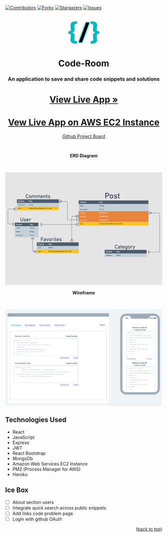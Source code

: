 <div id="top"></div>

[![Contributors][contributors-shield]][contributors-url]
[![Forks][forks-shield]][forks-url]
[![Stargazers][stars-shield]][stars-url]
[![Issues][issues-shield]][issues-url]


<!-- PROJECT LOGO -->
<br />
<div align="center">
  <a>
    <img src="public/logo.png" alt="Logo" width="100" height="80">
  </a>
  <h1 align="center"> Code-Room </h1>
  <p align="center">
    <h3>An application to save and share code snippets and solutions</h3>
    <h1><a href="https://mycode-room.herokuapp.com/">View Live App »</a></h1>
    <h1><a href="http://184.169.210.244/">Vew Live App on AWS EC2 Instance</a></h1>
    <a href="https://github.com/users/Zoneam/projects/1/views/1">Github Project Board</a>
  </p>
</div>
   <br />

   <p align="center"> <strong>ERD Diagram</strong> </p>
   <br />

![ERD](public/ERD.jpg)
<br />

   <p align="center"> <strong>Wireframe</strong> </p>
   <br />

![Wireframe](public/wireframe.png)
<br />

## Technologies Used

- React
- JavaScript
- Express
- JWT
- React Bootstrap
- MongoDb
- Amazon Web Services EC2 Instance
- PM2 (Process Manager for AWS)
- Heroku

## Ice Box

- [ ] About section users
- [ ] Integrate quick search across public snippets
- [ ] Add links code problem page
- [ ] Login with github OAuth

<p align="right">(<a href="#top">back to top</a>)</p>

<!-- MARKDOWN LINKS & IMAGES -->
<!-- https://www.markdownguide.org/basic-syntax/#reference-style-links -->

[contributors-shield]: https://img.shields.io/github/contributors/zoneam/code-room.svg?style=for-the-badge
[contributors-url]: https://github.com/zoneam/code-room/graphs/contributors
[forks-shield]: https://img.shields.io/github/forks/zoneam/code-room.svg?style=for-the-badge
[forks-url]: https://github.com/zoneam/code-room/network/members
[stars-shield]: https://img.shields.io/github/stars/zoneam/code-room.svg?style=for-the-badge
[stars-url]: https://github.com/zoneam/code-room/stargazers
[issues-shield]: https://img.shields.io/github/issues/zoneam/code-room.svg?style=for-the-badge
[issues-url]: https://github.com/zoneam/code-room/issues
